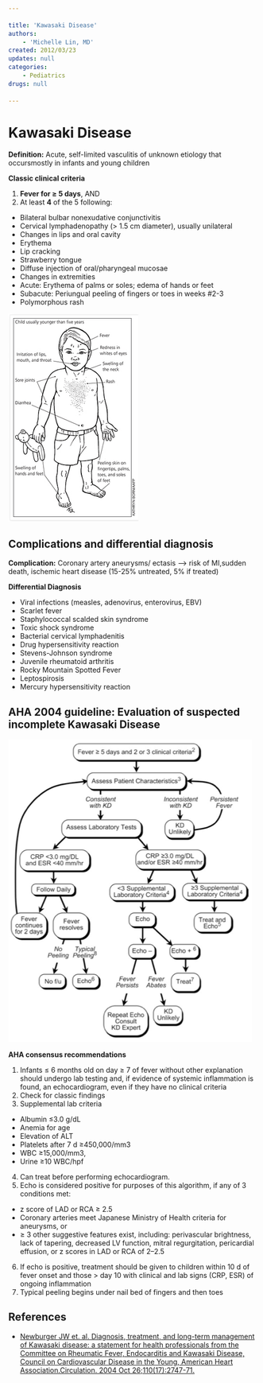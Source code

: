 ```yaml
---

title: 'Kawasaki Disease'
authors:
    - 'Michelle Lin, MD'
created: 2012/03/23
updates: null
categories:
    - Pediatrics
drugs: null

---
```




# Kawasaki Disease

**Definition:** Acute, self-limited vasculitis of unknown etiology that occursmostly in infants and young children 

**Classic clinical criteria**

1. **Fever for ≥ 5 days**, AND
2. At least **4** of the 5 following:

-   Bilateral bulbar nonexudative conjunctivitis
-   Cervical lymphadenopathy (&gt; 1.5 cm diameter), usually unilateral
-   Changes in lips and oral cavity
  - Erythema
  - Lip cracking
  - Strawberry tongue
  - Diffuse injection of oral/pharyngeal mucosae
-   Changes in extremities
  - Acute: Erythema of palms or soles; edema of hands or feet
  - Subacute: Periungual peeling of fingers or toes in weeks #2-3&nbsp;
-   Polymorphous rash

![](image-1.png)

## Complications and differential diagnosis

**Complication:** Coronary artery aneurysms/ ectasis --&gt; risk of MI,sudden death, ischemic heart disease (15-25% untreated, 5% if treated)

**Differential Diagnosis**

-   Viral infections (measles, adenovirus, enterovirus, EBV)
-   Scarlet fever
-   Staphylococcal scalded skin syndrome
-   Toxic shock syndrome
-   Bacterial cervical lymphadenitis
-   Drug hypersensitivity reaction
-   Stevens-Johnson syndrome
-   Juvenile rheumatoid arthritis
-   Rocky Mountain Spotted Fever
-   Leptospirosis
-   Mercury hypersensitivity reaction 

## AHA 2004 guideline: Evaluation of suspected incomplete Kawasaki Disease

![](image-2.png)

**AHA consensus recommendations**

1. Infants ≤ 6 months old on day ≥ 7 of fever without other explanation should undergo lab testing and, if evidence of systemic inflammation is found, an echocardiogram, even if they have no clinical criteria
2. Check for classic findings
3. Supplemental lab criteria
  - Albumin ≤3.0 g/dL
  - Anemia for age
  - Elevation of ALT
  - Platelets after 7 d ≥450,000/mm3
  - WBC ≥15,000/mm3,
  - Urine ≥10 WBC/hpf
4. Can treat before performing echocardiogram.
5. Echo is considered positive for purposes of this algorithm, if any of 3 conditions met: 
  - z score of LAD or RCA ≥ 2.5
  - Coronary arteries meet Japanese Ministry of Health criteria for aneurysms, or 
  - ≥ 3 other suggestive features exist, including: perivascular brightness, lack of tapering, decreased LV function, mitral regurgitation, pericardial effusion, or z scores in LAD or RCA of 2–2.5
6. If echo is positive, treatment should be given to children within 10 d of fever onset and those &gt; day 10 with clinical and lab signs (CRP, ESR) of ongoing inflammation
7. Typical peeling begins under nail bed of fingers and then toes

## References

-   [Newburger JW et. al. Diagnosis, treatment, and long-term management of Kawasaki disease: a statement for health professionals from the Committee on Rheumatic Fever, Endocarditis and Kawasaki Disease, Council on Cardiovascular Disease in the Young, American Heart Association.Circulation. 2004 Oct 26;110(17):2747-71.](http://www.ncbi.nlm.nih.gov/pubmed/?term=15505111)
